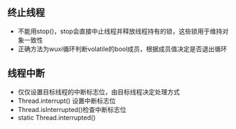 ## 终止线程
- 不能用stop()，stop会直接中止线程并释放线程持有的锁，这些锁用于维持对象一致性
- 正确方法为wuxi循环判断volatile的bool成员，根据成员值决定是否退出循环

## 线程中断
- 仅仅设置目标线程的中断标志位，由目标线程决定处理方式
- Thread.interrupt() 设置中断标志位
- Thread.isInterrupted()检查中断标志位
- static Thread.interrupted()
